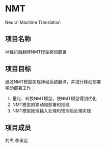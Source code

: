 # NMT
Neural Machine Translation
## 项目名称
神经机器翻译NMT模型移动部署
## 项目目标
通过NMT模型实现神经系统翻译，并进行移动部署  
移动部署工作：
1. 量化、转换NMT模型，使NMT模型得到优化
2. NMT模型的移动端部署和推理
3. NMT模型推理输入处理和预测后处理实现
## 项目成员
刘杰 李承远

